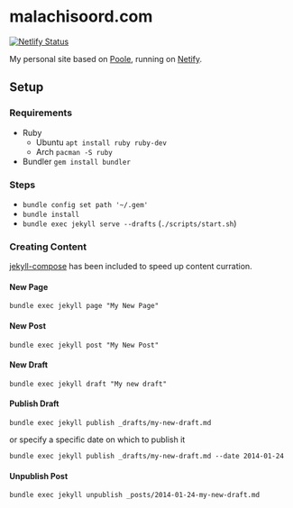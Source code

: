 # malachisoord.com

[![Netlify Status](https://api.netlify.com/api/v1/badges/9d3d8828-c3f5-4150-b051-15f707c14ae9/deploy-status)](https://app.netlify.com/sites/malachisoord/deploys)

My personal site based on [Poole][0], running on [Netify][2].

## Setup

### Requirements

- Ruby
  - Ubuntu `apt install ruby ruby-dev`
  - Arch `pacman -S ruby`
- Bundler `gem install bundler`

### Steps

- `bundle config set path '~/.gem'`
- `bundle install`
- `bundle exec jekyll serve --drafts` (`./scripts/start.sh`)

### Creating Content

[jekyll-compose][1] has been included to speed up content curration. 

#### New Page

`bundle exec jekyll page "My New Page"`

#### New Post

`bundle exec jekyll post "My New Post"`

#### New Draft

`bundle exec jekyll draft "My new draft"`

#### Publish Draft

`bundle exec jekyll publish _drafts/my-new-draft.md`

or specify a specific date on which to publish it

`bundle exec jekyll publish _drafts/my-new-draft.md --date 2014-01-24`

#### Unpublish Post

`bundle exec jekyll unpublish _posts/2014-01-24-my-new-draft.md`

[0]: http://getpoole.com/
[1]: https://github.com/jekyll/jekyll-compose
[2]: https://www.netlify.com
